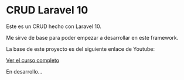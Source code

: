# CRUD Laravel 10

Este es un CRUD hecho con Laravel 10.

Me sirve de base para poder empezar a desarrollar en este framework.

La base de este proyecto es del siguiente enlace de Youtube: 

<a href="https://www.youtube.com/watch?v=Rxz0GwUassM&list=PLuaRu05D7vP4RwIaMIs2zB3rmLEueL_hi&index=2">Ver el curso completo</a>

En desarrollo...